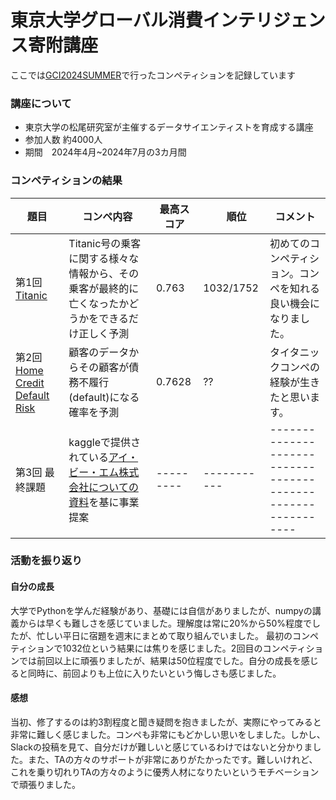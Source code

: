 # 東京大学グローバル消費インテリジェンス寄附講座
<p>ここでは<a href="https://gci2.t.u-tokyo.ac.jp/archives/course/gci-2024-summer" target="_blank">GCI2024SUMMER</a>で行ったコンペティションを記録しています</p>

### 講座について
- 東京大学の松尾研究室が主催するデータサイエンティストを育成する講座
- 参加人数  約4000人
- 期間　2024年4月~2024年7月の3カ月間


### コンペティションの結果
| 題目 | コンペ内容 | 最高スコア|　順位　| コメント |
|-------------------------------|---------------------------------------------------------------------------------------------|------|--|-------------------------------------------------------------|
| 第1回 [Titanic](https://github.com/mimikkusu/GCI2024_summer/tree/master/Titanic)             |Titanic号の乗客に関する様々な情報から、その乗客が最終的に亡くなったかどうかをできるだけ正しく予測|0.763 |1032/1752|初めてのコンペティション。コンペを知れる良い機会になりました。 |
| 第2回 [Home Credit Default Risk](https://github.com/mimikkusu/GCI2024_summer/tree/master/Home_Credit_Default_Risk)|顧客のデータからその顧客が債務不履行(default)になる確率を予測                                  |0.7628|??|タイタニックコンペの経験が生きたと思います。                 |
| 第3回 最終課題 |kaggleで提供されている[アイ・ビー・エム株式会社についての資料](https://www.kaggle.com/datasets/pavansubhasht/ibm-hr-analytics-attrition-dataset)を基に事業提案|---------|-----------| ------------------------------------------------------------ |

### 活動を振り返り
#### 自分の成長
大学でPythonを学んだ経験があり、基礎には自信がありましたが、numpyの講義からは早くも難しさを感じていました。理解度は常に20%から50%程度でしたが、忙しい平日に宿題を週末にまとめて取り組んでいました。
最初のコンペティションで1032位という結果には焦りを感じました。2回目のコンペティションでは前回以上に頑張りましたが、結果は50位程度でした。自分の成長を感じると同時に、前回よりも上位に入りたいという悔しさも感じました。
  
#### 感想
当初、修了するのは約3割程度と聞き疑問を抱きましたが、実際にやってみると非常に難しく感じました。コンペも非常にもどかしい思いをしました。しかし、Slackの投稿を見て、自分だけが難しいと感じているわけではないと分かりました。また、TAの方々のサポートが非常にありがたかったです。難しいけれど、これを乗り切れりTAの方々のように優秀人材になりたいというモチベーションで頑張りました。
